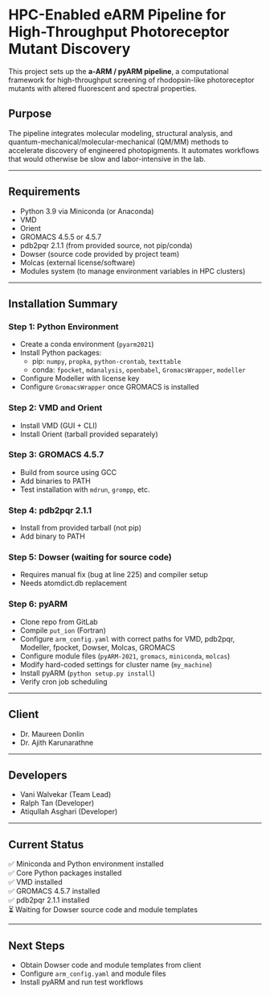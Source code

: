 # HPC-Enabled eARM Pipeline for High-Throughput Photoreceptor Mutant Discovery

This project sets up the **a-ARM / pyARM pipeline**, a computational framework for high-throughput screening of rhodopsin-like photoreceptor mutants with altered fluorescent and spectral properties.  

## Purpose
The pipeline integrates molecular modeling, structural analysis, and quantum-mechanical/molecular-mechanical (QM/MM) methods to accelerate discovery of engineered photopigments. It automates workflows that would otherwise be slow and labor-intensive in the lab.

---

## Requirements
- Python 3.9 via Miniconda (or Anaconda)
- VMD
- Orient
- GROMACS 4.5.5 or 4.5.7
- pdb2pqr 2.1.1 (from provided source, not pip/conda)
- Dowser (source code provided by project team)
- Molcas (external license/software)
- Modules system (to manage environment variables in HPC clusters)

---

## Installation Summary

### Step 1: Python Environment
- Create a conda environment (`pyarm2021`)  
- Install Python packages:
  - pip: `numpy`, `propka`, `python-crontab`, `texttable`  
  - conda: `fpocket`, `mdanalysis`, `openbabel`, `GromacsWrapper`, `modeller`  
- Configure Modeller with license key  
- Configure `GromacsWrapper` once GROMACS is installed  

### Step 2: VMD and Orient
- Install VMD (GUI + CLI)  
- Install Orient (tarball provided separately)

### Step 3: GROMACS 4.5.7
- Build from source using GCC  
- Add binaries to PATH  
- Test installation with `mdrun`, `grompp`, etc.

### Step 4: pdb2pqr 2.1.1
- Install from provided tarball (not pip)  
- Add binary to PATH  

### Step 5: Dowser (waiting for source code)  
- Requires manual fix (bug at line 225) and compiler setup  
- Needs atomdict.db replacement  

### Step 6: pyARM
- Clone repo from GitLab  
- Compile `put_ion` (Fortran)  
- Configure `arm_config.yaml` with correct paths for VMD, pdb2pqr, Modeller, fpocket, Dowser, Molcas, GROMACS  
- Configure module files (`pyARM-2021`, `gromacs`, `miniconda`, `molcas`)  
- Modify hard-coded settings for cluster name (`my_machine`)  
- Install pyARM (`python setup.py install`)  
- Verify cron job scheduling

---

## Client
- Dr. Maureen Donlin  
- Dr. Ajith Karunarathne  

---

## Developers
- Vani Walvekar (Team Lead)   
- Ralph Tan (Developer)  
- Atiqullah Asghari (Developer)  

---

## Current Status
✅ Miniconda and Python environment installed  
✅ Core Python packages installed  
✅ VMD installed  
✅ GROMACS 4.5.7 installed  
✅ pdb2pqr 2.1.1 installed  
⏳ Waiting for Dowser source code and module templates  

---

## Next Steps
- Obtain Dowser code and module templates from client  
- Configure `arm_config.yaml` and module files  
- Install pyARM and run test workflows  
